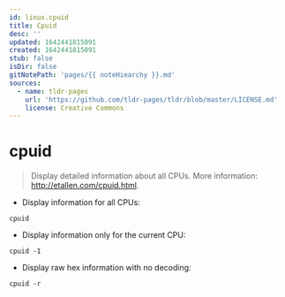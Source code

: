 ```yaml
---
id: linux.cpuid
title: Cpuid
desc: ''
updated: 1642441815091
created: 1642441815091
stub: false
isDir: false
gitNotePath: 'pages/{{ noteHiearchy }}.md'
sources:
  - name: tldr-pages
    url: 'https://github.com/tldr-pages/tldr/blob/master/LICENSE.md'
    license: Creative Commons
---
```

# cpuid

> Display detailed information about all CPUs.
> More information: <http://etallen.com/cpuid.html>.

- Display information for all CPUs:

`cpuid`

- Display information only for the current CPU:

`cpuid -1`

- Display raw hex information with no decoding:

`cpuid -r`

